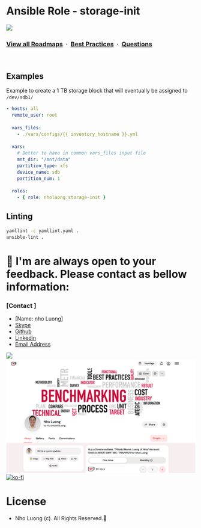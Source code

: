 # Ansible Role - storage-init

![](https://i.imgur.com/waxVImv.png)
### [View all Roadmaps](https://github.com/nholuongut/all-roadmaps) &nbsp;&middot;&nbsp; [Best Practices](https://github.com/nholuongut/all-roadmaps/blob/main/public/best-practices/) &nbsp;&middot;&nbsp; [Questions](https://www.linkedin.com/in/nholuong/)
<br/>

## Examples

Example to create a 1 TB storage block that will eventually be assigned to `/dev/sdb1/`

```yaml
- hosts: all
  remote_user: root

  vars_files:
    - ./vars/configs/{{ inventory_hostname }}.yml

  vars:
    # Better to have in common vars_files input file
    mnt_dir: "/mnt/data"
    partition_type: xfs
    device_name: sdb
    partition_num: 1

  roles:
    - { role: nholuong.storage-init }
```

## Linting

```bash
yamllint -c yamllint.yaml .
ansible-lint .
```

# 🚀 I'm are always open to your feedback.  Please contact as bellow information:
### [Contact ]
* [Name: nho Luong]
* [Skype](luongutnho_skype)
* [Github](https://github.com/nholuongut/)
* [Linkedin](https://www.linkedin.com/in/nholuong/)
* [Email Address](luongutnho@hotmail.com)

![](https://i.imgur.com/waxVImv.png)
![](Donate.png)
[![ko-fi](https://ko-fi.com/img/githubbutton_sm.svg)](https://ko-fi.com/nholuong)

# License
* Nho Luong (c). All Rights Reserved.🌟